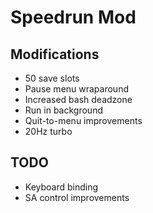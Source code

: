 # Speedrun Mod

## Modifications

* 50 save slots
* Pause menu wraparound
* Increased bash deadzone
* Run in background
* Quit-to-menu improvements
* 20Hz turbo

## TODO

* Keyboard binding
* SA control improvements

